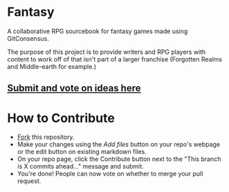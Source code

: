 # Fantasy

A collaborative RPG sourcebook for fantasy games made using GitConsensus.

The purpose of this project is to provide writers and RPG players with content to work off of that isn't part of a larger franchise (Forgotten Realms and Middle-earth for example.)

## [Submit and vote on ideas here](https://pollunit.com/en/polls/bcqeurwyy2x8bt1hhogi1w)

# How to Contribute

* [Fork](https://github.com/OpenSettingBooks/Fantasy/fork) this repository.
* Make your changes using the _Add files_ button on your repo's webpage or the edit button on existing markdown files.
* On your repo page, click the Contribute button next to the "This branch is X commits ahead..." message and submit.
* You're done! People can now vote on whether to merge your pull request.
